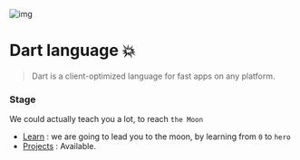 ![img](https://github.com/DevIA3kl/other/blob/master/more/dart_ico.png)

# Dart language 💥

>Dart is a client-optimized language for fast apps on any platform.


### Stage
We could actually teach you a lot, to reach `the Moon`

- [Learn](./learn) : we are going to lead you to the moon, by learning from `0` to `hero`
- [Projects](./projects) : Available.
